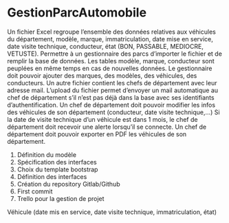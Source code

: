# GestionParcAutomobile
Un fichier Excel regroupe l’ensemble des données relatives aux véhicules du département, modèle, marque, immatriculation, date mise en service, date visite technique, conducteur, état (BON, PASSABLE, MEDIOCRE, VETUSTE).
Permettre à un gestionnaire des parcs d’importer le fichier et de remplir la base de données. Les tables modèle, marque, conducteur sont peuplées en même temps en cas de nouvelles données.
Le gestionnaire doit pouvoir ajouter des marques, des modèles, des véhicules, des conducteurs.
Un autre fichier contient les chefs de département avec leur adresse mail. L’upload du fichier permet d’envoyer un mail automatique au chef de département s’il n’est pas déjà dans la base avec ses identifiants d’authentification.
Un chef de département doit pouvoir modifier les infos des véhicules de son département (conducteur, date visite technique,…)
Si la date de visite technique d’un véhicule est dans 1 mois, le chef de département doit recevoir une alerte lorsqu’il se connecte.
Un chef de département doit pouvoir exporter en PDF les véhicules de son département.

1.	Définition du modèle
2.	Spécification des interfaces
3.	Choix du template bootstrap
4.	Définition des interfaces
5.	Création du repository Gitlab/Github
6.	First commit
7.	Trello pour la gestion de projet

Véhicule (date mis en service, date visite technique, immatriculation, état)
